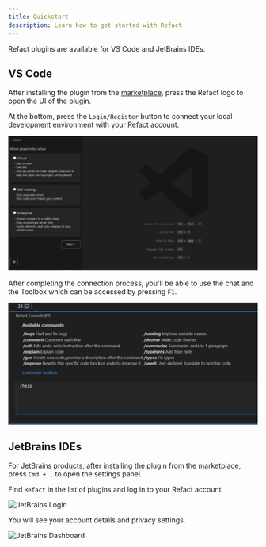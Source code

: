 ```yaml
---
title: Quickstart
description: Learn how to get started with Refact
---
```


Refact plugins are available for VS Code and JetBrains IDEs.

## VS Code
After installing the plugin from the [marketplace](https://marketplace.visualstudio.com/items?itemName=smallcloud.codify), press the Refact logo to open the UI of the plugin.

At the bottom, press the `Login/Register` button to connect your local development environment with your Refact account.

![Refact Login page](../../../assets/refact_login.png)

After completing the connection process, you'll be able to use the chat and the Toolbox which can be accessed by pressing `F1`.

![Refact Toolbox](../../../assets/toolbox.png)


## JetBrains IDEs
For JetBrains products, after installing the plugin from the [marketplace](https://plugins.jetbrains.com/plugin/20647-codify), press ` Cmd + , ` to open the settings panel.

Find `Refact` in the list of plugins and log in to your Refact account.

![JetBrains Login](../../../assets/jetbrains-login.png)

You will see your account details and privacy settings.

![JetBrains Dashboard](../../../assets/jetbrains-dashboard.png)